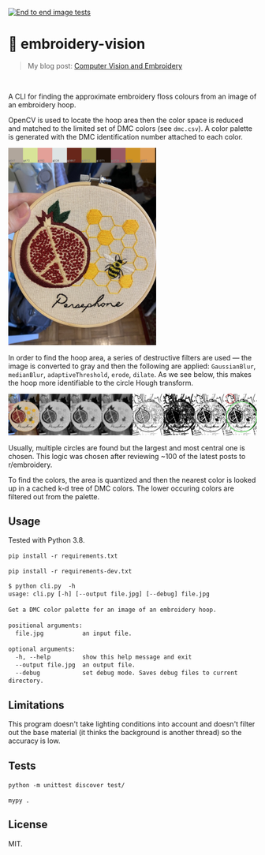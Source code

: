[![End to end image tests](https://github.com/healeycodes/embroidery-vision/actions/workflows/python-app.yml/badge.svg?branch=main)](https://github.com/healeycodes/embroidery-vision/actions/workflows/python-app.yml)

# 🧵 embroidery-vision

> My blog post: [Computer Vision and Embroidery](https://healeycodes.com/computer-vision-and-embroidery/)

<br>

A CLI for finding the approximate embroidery floss colours from an image of an embroidery hoop.

OpenCV is used to locate the hoop area then the color space is reduced and matched to the limited set of DMC colors (see `dmc.csv`). A color palette is generated with the DMC identification number attached to each color.

<img src="https://github.com/healeycodes/embroidery-vision/blob/main/examples/example_out.jpg" height="400">

In order to find the hoop area, a series of destructive filters are used — the image is converted to gray and then the following are applied: `GaussianBlur`, `medianBlur`, `adaptiveThreshold`, `erode`, `dilate`. As we see below, this makes the hoop more identifiable to the circle Hough transform.

<img src="https://github.com/healeycodes/embroidery-vision/blob/main/examples/example_destructive_filters.jpg">

Usually, multiple circles are found but the largest and most central one is chosen. This logic was chosen after reviewing ~100 of the latest posts to r/embroidery.

To find the colors, the area is quantized and then the nearest color is looked up in a cached k-d tree of DMC colors. The lower occuring colors are filtered out from the palette.

## Usage

Tested with Python 3.8.

`pip install -r requirements.txt`

`pip install -r requirements-dev.txt`

```
$ python cli.py  -h
usage: cli.py [-h] [--output file.jpg] [--debug] file.jpg

Get a DMC color palette for an image of an embroidery hoop.

positional arguments:
  file.jpg           an input file.

optional arguments:
  -h, --help         show this help message and exit
  --output file.jpg  an output file.
  --debug            set debug mode. Saves debug files to current directory.
```

## Limitations

This program doesn't take lighting conditions into account and doesn't filter out the base material (it thinks the background is another thread) so the accuracy is low.

## Tests

`python -m unittest discover test/`

`mypy .`

## License

MIT.
